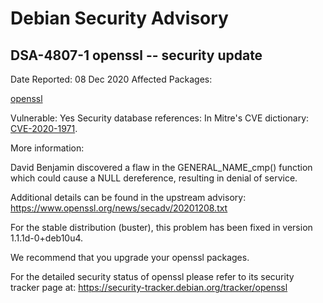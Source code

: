 
Debian Security Advisory
========================


DSA-4807-1 openssl -- security update
-------------------------------------



Date Reported:
08 Dec 2020
Affected Packages:

[openssl](https://packages.debian.org/src:openssl)

Vulnerable:
Yes
Security database references:
In Mitre's CVE dictionary: [CVE-2020-1971](https://security-tracker.debian.org/tracker/CVE-2020-1971).  

More information:

David Benjamin discovered a flaw in the GENERAL\_NAME\_cmp() function
which could cause a NULL dereference, resulting in denial of service.


Additional details can be found in the upstream advisory:
<https://www.openssl.org/news/secadv/20201208.txt>


For the stable distribution (buster), this problem has been fixed in
version 1.1.1d-0+deb10u4.


We recommend that you upgrade your openssl packages.


For the detailed security status of openssl please refer to its security
tracker page at:
<https://security-tracker.debian.org/tracker/openssl>





